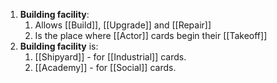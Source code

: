 1. **Building facility**:
	1. Allows [[Build]], [[Upgrade]] and [[Repair]]
	2. Is the place where [[Actor]] cards begin their [[Takeoff]]
2. **Building facility** is:
	1. [[Shipyard]] - for [[Industrial]] cards.
	2. [[Academy]] - for [[Social]] cards.
